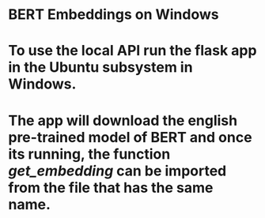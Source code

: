 # BERT Embeddings on Windows

# To use the local API run the flask app in the Ubuntu subsystem in Windows.

# The app will download the english pre-trained model of BERT and once its running, the function *get_embedding* can be imported from the file that has the same name.


